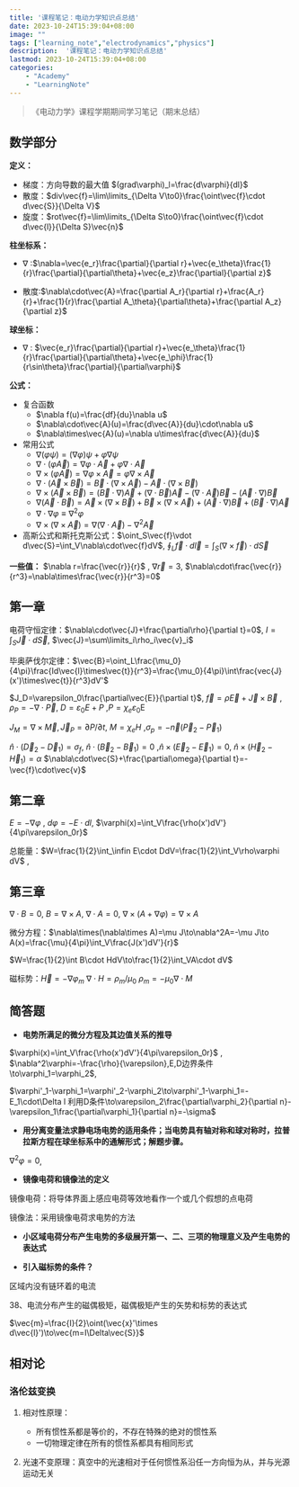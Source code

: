 ```yaml
---
title: '课程笔记：电动力学知识点总结'
date: 2023-10-24T15:39:04+08:00
image: ""
tags: ["learning_note","electrodynamics","physics"]
description:  '课程笔记：电动力学知识点总结'
lastmod: 2023-10-24T15:39:04+08:00
categories: 	
    - "Academy"
    - "LearningNote"
---
```


> 《电动力学》课程学期期间学习笔记（期末总结）



## 数学部分

**定义：** 

- 梯度：方向导数的最大值 $(grad\varphi)_l=\frac{d\varphi}{dl}$
- 散度：$div\vec{f}=\lim\limits_{\Delta V\to0}\frac{\oint\vec{f}\cdot d\vec{S}}{\Delta V}$
- 旋度：$rot\vec{f}=\lim\limits_{\Delta S\to0}\frac{\oint\vec{f}\cdot d\vec{l}}{\Delta S}\vec{n}$

**柱坐标系：** 

- $\nabla$ :$\nabla=\vec{e_r}\frac{\partial}{\partial r}+\vec{e_\theta}\frac{1}{r}\frac{\partial}{\partial\theta}+\vec{e_z}\frac{\partial}{\partial z}$ 

- 散度:$\nabla\cdot\vec{A}=\frac{\partial A_r}{\partial r}+\frac{A_r}{r}+\frac{1}{r}\frac{\partial A_\theta}{\partial\theta}+\frac{\partial A_z}{\partial z}$ 

**球坐标：** 

- $\nabla$ : $\vec{e_r}\frac{\partial}{\partial r}+\vec{e_\theta}\frac{1}{r}\frac{\partial}{\partial\theta}+\vec{e_\phi}\frac{1}{r\sin\theta}\frac{\partial}{\partial\varphi}$

**公式：**

- 复合函数
  - $\nabla f(u)=\frac{df}{du}\nabla u$
  - $\nabla\cdot\vec{A}(u)=\frac{d\vec{A}}{du}\cdot\nabla u$
  - $\nabla\times\vec{A}(u)=\nabla u\times\frac{d\vec{A}}{du}$ 
- 常用公式
  - $\nabla(\varphi\psi)=(\nabla\varphi)\psi+\varphi\nabla\psi$
  - $\nabla\cdot(\varphi\vec{A})=\nabla\varphi\cdot\vec{A}+\varphi\nabla\cdot\vec{A}$
  - $\nabla\times(\varphi\vec{A})=\nabla\varphi\times\vec{A}=\varphi\nabla\times\vec{A}$
  - $\nabla\cdot(\vec{A}\times\vec{B})=\vec{B}\cdot(\nabla\times\vec{A})-\vec{A}\cdot(\nabla\times\vec{B})$
  - $\nabla\times(\vec{A}\times\vec{B})=(\vec{B}\cdot\nabla)\vec{A}+(\nabla\cdot\vec{B})\vec{A}-(\nabla\cdot\vec{A})\vec{B}-(\vec{A}\cdot\nabla)\vec{B}$ 
  - $\nabla(\vec{A}\cdot\vec{B})=\vec{A}\times(\nabla\times\vec{B})+\vec{B}\times(\nabla\times\vec{A})+(\vec{A}\cdot\nabla)\vec{B}+(\vec{B}\cdot\nabla)\vec{A}$ 
  - $\nabla\cdot\nabla\varphi\equiv\nabla^2\varphi$
  - $\nabla\times(\nabla\times\vec{A})=\nabla(\nabla\cdot\vec{A})-\nabla^2\vec{A}$
- 高斯公式和斯托克斯公式：$\oint_S\vec{f}\vdot d\vec{S}=\int_V\nabla\cdot\vec{f}dV$,  $\oint_L\vec{f}\cdot d\vec{l}=\int_S(\nabla\times\vec{f})\cdot d\vec{S}$

**一些值：** $\nabla r=\frac{\vec{r}}{r}$  ,   $\nabla\vec{r}=3$,    $\nabla\cdot\frac{\vec{r}}{r^3}=\nabla\times\frac{\vec{r}}{r^3}=0$   

## 第一章

电荷守恒定律：$\nabla\cdot\vec{J}+\frac{\partial\rho}{\partial t}=0$, $I=\int_S\vec{J}\cdot d\vec{S}$, $\vec{J}=\sum\limits_i\rho_i\vec{v}_i$

毕奥萨伐尔定律：$\vec{B}=\oint_L\frac{\mu_0}{4\pi}\frac{Id\vec{l}\times\vec{t}}{r^3}=\frac{\mu_0}{4\pi}\int\frac{vec{J}(x')\times\vec{t}}{r^3}dV'$

$J_D=\varepsilon_0\frac{\partial\vec{E}}{\partial t}$,  $\vec{f}=\rho\vec{E}+\vec{J}\times\vec{B}$ , $\rho_P=-\nabla\cdot\vec{P}$, $D=\varepsilon_0E+P$ ,$P=\chi_e\varepsilon_0$E

$J_M=\nabla\times\vec{M},\vec{J}_P=\partial P/\partial t$,  $M=\chi_eH$ ,$\sigma_p=-\vec{n}(\vec{P}_2-\vec{P}_1)$

$\hat{n}\cdot(\vec{D}_2-\vec{D}_1)=\sigma_f$, $\hat{n}\cdot(\vec{B}_2-\vec{B}_1)=0$ ,$\hat{n}\times(\vec{E}_2-\vec{E}_1)=0$, $\hat{n}\times(\vec{H}_2-\vec{H}_1)=\alpha$      $\nabla\cdot\vec{S}+\frac{\partial\omega}{\partial t}=-\vec{f}\cdot\vec{v}$ 



## 第二章

$E=-\nabla\varphi$  , $d\varphi=-E\cdot dl$,  $\varphi(x)=\int_V\frac{\rho(x')dV'}{4\pi\varepsilon_0r}$

总能量：$W=\frac{1}{2}\int_\infin E\cdot DdV=\frac{1}{2}\int_V\rho\varphi dV$ , 

## 第三章

$\nabla\cdot B=0,\ B=\nabla\times A,\ \nabla\cdot A=0$, $\nabla\times(A+\nabla\varphi)=\nabla\times A$

微分方程：$\nabla\times(\nabla\times A)=\mu J\to\nabla^2A=-\mu J\to A(x)=\frac{\mu}{4\pi}\int_V\frac{J(x')dV'}{r}$

$W=\frac{1}{2}\int B\cdot HdV\to\frac{1}{2}\int_VA\cdot dV$

磁标势：$\vec{H}=-\nabla\varphi_m$  $\nabla\cdot H=\rho_m/\mu_0$    $\rho_m=-\mu_0\nabla\cdot M$



## 简答题

- **电势所满足的微分方程及其边值关系的推导**

$\varphi(x)=\int_V\frac{\rho(x')dV'}{4\pi\varepsilon_0r}$   ,   $\nabla^2\varphi=-\frac{\rho}{\varepsilon},E,D边界条件\to\varphi_1=\varphi_2$,

$\varphi'_1-\varphi_1=\varphi'_2-\varphi_2\to\varphi'_1-\varphi_1=-E_1\cdot\Delta l 利用D条件\to\varepsilon_2\frac{\partial\varphi_2}{\partial n}-\varepsilon_1\frac{\partial\varphi_1}{\partial n}=-\sigma$ 



- **用分离变量法求静电场电势的适用条件；当电势具有轴对称和球对称时，拉普拉斯方程在球坐标系中的通解形式；解题步骤。**

$\nabla^2\varphi=0$, 

- **镜像电荷和镜像法的定义**

镜像电荷：将导体界面上感应电荷等效地看作一个或几个假想的点电荷

镜像法：采用镜像电荷求电势的方法

- **小区域电荷分布产生电势的多级展开第一、二、三项的物理意义及产生电势的表达式**

- **引入磁标势的条件？**

区域内没有链环着的电流



38、电流分布产生的磁偶极矩，磁偶极矩产生的矢势和标势的表达式

$\vec{m}=\frac{I}{2}\oint(\vec{x}'\times d\vec{l}')\to\vec{m=I\Delta\vec{S}}$







## 相对论

### 洛伦兹变换

1. 相对性原理：

   - 所有惯性系都是等价的，不存在特殊的绝对的惯性系
   - 一切物理定律在所有的惯性系都具有相同形式

2. 光速不变原理：真空中的光速相对于任何惯性系沿任一方向恒为从，并与光源运动无关

   
